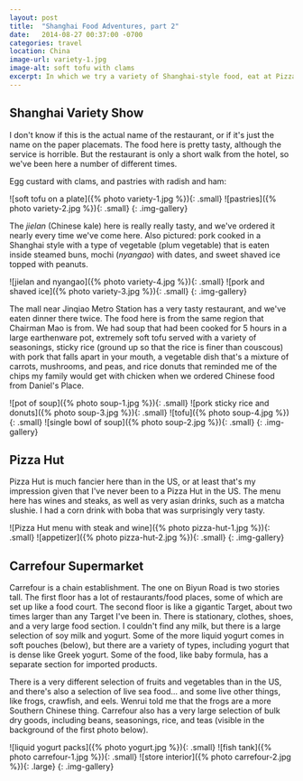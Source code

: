 ```yaml
---
layout: post
title:  "Shanghai Food Adventures, part 2"
date:   2014-08-27 00:37:00 -0700
categories: travel
location: China
image-url: variety-1.jpg
image-alt: soft tofu with clams
excerpt: In which we try a variety of Shanghai-style food, eat at Pizza Hut, and peruse a nearby grocery store.
---
```

## Shanghai Variety Show

I don't know if this is the actual name of the restaurant, or if it's just the name on the paper placemats. The food here is pretty tasty, although the service is horrible. But the restaurant is only a short walk from the hotel, so we've been here a number of different times.

Egg custard with clams, and pastries with radish and ham:

![soft tofu on a plate]({% photo variety-1.jpg %}){: .small}
![pastries]({% photo variety-2.jpg %}){: .small}
{: .img-gallery}

The _jielan_ (Chinese kale) here is really really tasty, and we've ordered it nearly every time we've come here. Also pictured: pork cooked in a Shanghai style with a type of vegetable (plum vegetable) that is eaten inside steamed buns, mochi (_nyangao_) with dates, and sweet shaved ice topped with peanuts.

![jielan and nyangao]({% photo variety-4.jpg %}){: .small}
![pork and shaved ice]({% photo variety-3.jpg %}){: .small}
{: .img-gallery}

The mall near Jinqiao Metro Station has a very tasty restaurant, and we've eaten dinner there twice. The food here is from the same region that Chairman Mao is from. We had soup that had been cooked for 5 hours in a large earthenware pot, extremely soft tofu served with a variety of seasonings, sticky rice (ground up so that the rice is finer than couscous) with pork that falls apart in your mouth, a vegetable dish that's a mixture of carrots, mushrooms, and peas, and rice donuts that reminded me of the chips my family would get with chicken when we ordered Chinese food from Daniel's Place.

![pot of soup]({% photo soup-1.jpg %}){: .small}
![pork sticky rice and donuts]({% photo soup-3.jpg %}){: .small}
![tofu]({% photo soup-4.jpg %}){: .small}
![single bowl of soup]({% photo soup-2.jpg %}){: .small}
{: .img-gallery}

## Pizza Hut

Pizza Hut is much fancier here than in the US, or at least that's my impression given that I've never been to a Pizza Hut in the US. The menu here has wines and steaks, as well as very asian drinks, such as a matcha slushie. I had a corn drink with boba that was surprisingly very tasty.

![Pizza Hut menu with steak and wine]({% photo pizza-hut-1.jpg %}){: .small}
![appetizer]({% photo pizza-hut-2.jpg %}){: .small}
{: .img-gallery}

## Carrefour Supermarket

Carrefour is a chain establishment. The one on Biyun Road is two stories tall. The first floor has a lot of restaurants/food places, some of which are set up like a food court. The second floor is like a gigantic Target, about two times larger than any Target I've been in. There is stationary, clothes, shoes, and a very large food section. I couldn't find any milk, but there is a large selection of soy milk and yogurt. Some of the more liquid yogurt comes in soft pouches (below), but there are a variety of types, including yogurt that is dense like Greek yogurt. Some of the food, like baby formula, has a separate section for imported products.

There is a very different selection of fruits and vegetables than in the US, and there's also a selection of live sea food... and some live other things, like frogs, crawfish, and eels. Wenrui told me that the frogs are a more Southern Chinese thing. Carrefour also has a very large selection of bulk dry goods, including beans, seasonings, rice, and teas (visible in the background of the first photo below).

![liquid yogurt packs]({% photo yogurt.jpg %}){: .small}
![fish tank]({% photo carrefour-1.jpg %}){: .small}
![store interior]({% photo carrefour-2.jpg %}){: .large}
{: .img-gallery}
